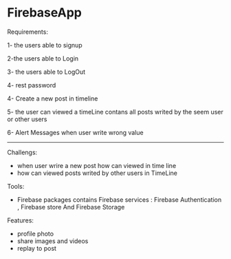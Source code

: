 # FirebaseApp


Requirements:

1- the users able to signup

2-the users able to Login

3- the users able to LogOut

4- rest password 

4-  Create a new post in timeline

5- the user can viewed a timeLine contans all posts writed by the seem user or other users 

6- Alert Messages when user write wrong value

----------------------------------------------------------------
Challengs:
- when user wrire a new post how can viewed in time line 
- how can viewed posts writed by other users in TimeLine


Tools:
- Firebase packages contains Firebase services : Firebase Authentication , Firebase store  And Firebase Storage


Features:
- profile photo
- share images and videos 
- replay to post

